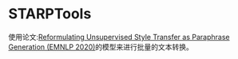 # STARPTools
使用论文:[Reformulating Unsupervised Style Transfer as Paraphrase Generation (EMNLP 2020)](https://github.com/martiansideofthemoon/style-transfer-paraphrase)的模型来进行批量的文本转换。
